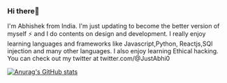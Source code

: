 ### Hi there👋

I'm Abhishek from India. I'm just updating to become the better version of myself ⚡ and I do contents on design and development. I really enjoy learning languages and frameworks like Javascript,Python, Reactjs,SQl injection and many other languages. I also enjoy learning Ethical hacking. You can check out my twitter at  twitter.com/@JustAbhi0

[![Anurag's GitHub stats](https://github-readme-stats.vercel.app/api?username=Abhishek)](https://github.com/anuraghazra/github-readme-stats)
